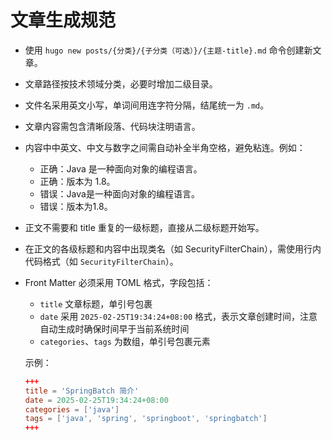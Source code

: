 # 文章生成规范

- 使用 `hugo new posts/{分类}/{子分类（可选）}/{主题-title}.md` 命令创建新文章。

- 文章路径按技术领域分类，必要时增加二级目录。

- 文件名采用英文小写，单词间用连字符分隔，结尾统一为 `.md`。

- 文章内容需包含清晰段落、代码块注明语言。

- 内容中中英文、中文与数字之间需自动补全半角空格，避免粘连。例如：
  - 正确：Java 是一种面向对象的编程语言。
  - 正确：版本为 1.8。
  - 错误：Java是一种面向对象的编程语言。
  - 错误：版本为1.8。

- 正文不需要和 title 重复的一级标题，直接从二级标题开始写。

- 在正文的各级标题和内容中出现类名（如 SecurityFilterChain），需使用行内代码格式（如 `SecurityFilterChain`）。

- Front Matter 必须采用 TOML 格式，字段包括：
  - `title` 文章标题，单引号包裹
  - `date` 采用 `2025-02-25T19:34:24+08:00` 格式，表示文章创建时间，注意自动生成时确保时间早于当前系统时间
  - `categories`、`tags` 为数组，单引号包裹元素

  示例：
  ```toml
  +++
  title = 'SpringBatch 简介'
  date = 2025-02-25T19:34:24+08:00
  categories = ['java']
  tags = ['java', 'spring', 'springboot', 'springbatch']
  +++
  ```
